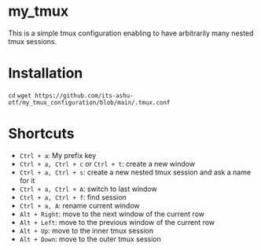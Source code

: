 # my_tmux

This is a simple tmux configuration enabling to have arbitrarily many nested tmux sessions.

# Installation

`cd`
`wget https://github.com/its-ashu-otf/my_tmux_configuration/blob/main/.tmux.conf`

# Shortcuts

* `Ctrl + a`: My prefix key
* `Ctrl + a, Ctrl + c` or `Ctrl + t`: create a new window
* `Ctrl + a, Ctrl + s`: create a new nested tmux session and ask a name for it
* `Ctrl + a, Ctrl + A`: switch to last window
* `Ctrl + a, Ctrl + f`: find session
* `Ctrl + a, A`: rename current window
* `Alt + Right`: move to the next window of the current row
* `Alt + Left`: move to the previous window of the current row
* `Alt + Up`: move to the inner tmux session
* `Alt + Down`: move to the outer tmux session

